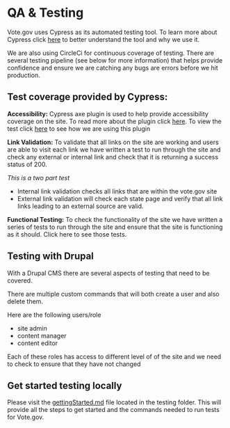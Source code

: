# QA & Testing

Vote.gov uses Cypress as its automated testing tool. To learn more about Cypress click [here](https://docs.cypress.io/guides/overview/why-cypress#What-you-ll-learn) to better understand the tool and why we use it. 

We are also using CircleCi for continuous coverage of testing. There are several testing pipeline (see below for more information) that helps provide confidence and ensure we are catching any bugs are errors before we hit production.

## Test coverage provided by Cypress:

__Accessibility:__ Cypress axe plugin is used to help provide accessibility coverage on the site. To read more about the plugin click [here](https://github.com/component-driven/cypress-axe). To view the test click [here](/testing/cypress/e2e/accessibility/axe.cy.js) to see how we are using this plugin

__Link Validation:__ To validate that all links on the site are working and users are able to visit each link we have written a test to run through the site and check any external or internal link and check that it is returning a success status of 200.

_This is a two part test_

- Internal link validation checks all links that are within the vote.gov site
- External link validation will check each state page and verify that all link links leading to an external source are valid.


__Functional Testing:__ To check the functionality of the site we have written a series of tests to run through the site and ensure that the site is functioning as it should. Click here to see those tests.

## Testing with Drupal 
With a Drupal CMS there are several aspects of testing that need to be covered. 

There are multiple custom commands that will both create a user and also delete them. 

Here are the following users/role 
- site admin
- content manager 
- content editor  

Each of these roles has access to different level of of the site and we need to check to ensure that they have not changed 


## Get started testing locally 
Please visit the [gettingStarted.md](../testing/docs/gettingStarted.md) file located in the testing folder.  This will provide all the steps to get started and the commands needed to run tests for Vote.gov.